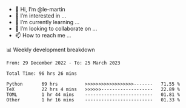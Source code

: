- 👋 Hi, I’m @le-martin
- 👀 I’m interested in ...
- 🌱 I’m currently learning ...
- 💞️ I’m looking to collaborate on ...
- 📫 How to reach me ...

<!---
Tutorial for using WakaTime stats in GitHub profile: https://github.com/athul/waka-readme
-->

📊 Weekly development breakdown
<!--START_SECTION:waka-->

```text
From: 29 December 2022 - To: 25 March 2023

Total Time: 96 hrs 26 mins

Python       69 hrs          >>>>>>>>>>>>>>>>>>-------   71.55 %
TeX          22 hrs 4 mins   >>>>>>-------------------   22.89 %
TOML         1 hr 44 mins    -------------------------   01.81 %
Other        1 hr 16 mins    -------------------------   01.33 %
```

<!--END_SECTION:waka-->

<!---
le-martin/le-martin is a ✨ special ✨ repository because its `README.md` (this file) appears on your GitHub profile.
You can click the Preview link to take a look at your changes.
--->
